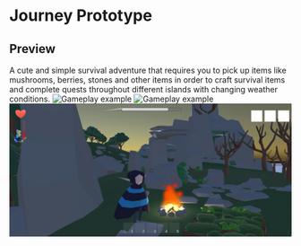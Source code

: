 # Journey Prototype 

## Preview
A cute and simple survival adventure that requires you to pick up items like mushrooms, berries, stones and other items in order to craft survival items and complete quests throughout different islands with changing weather conditions. 
![Gameplay example](preview.jpg)
![Gameplay example](preview1.jpg)
![Gameplay example](preview2.jpg)
